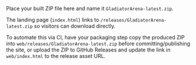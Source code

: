 Place your built ZIP file here and name it `GladiatorArena-latest.zip`.

The landing page (`index.html`) links to `/releases/GladiatorArena-latest.zip` so visitors can download directly.

To automate this via CI, have your packaging step copy the produced ZIP into `web/releases/GladiatorArena-latest.zip` before committing/publishing the site, or upload the ZIP to GitHub Releases and update the link in `web/index.html` to the release asset URL.
